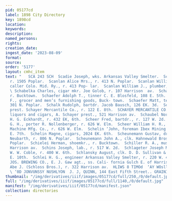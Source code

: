 ```yaml
---
pid: 05177cd
label: 1898 City Directory
key: 1898cd
location: 
keywords: 
description: 
named_persons: 
rights: 
creation_date: 
ingest_date: '2023-08-09'
format: 
source: 
order: '5177'
layout: cmhc_item
text: "   SCA 243 SCH  Scadie Joseph, wks. Arkansas Valley Smelter.  Scaff Nagib,
  r. 1505 Poplar.  Scanlan Alice Mrs., r. 413 N. Poplar.  Scanlan William C., day
  caller Colo. Mid. Ry., r. 413 Pop- lar.  Scanlan William J., plumber, r. 413 Poplar.
  \ Schabelka Charles, cigar mkr. Joe Golob, r. 107 Harrison  av.  Schaber John, lab.,
  r. Bucktown.  Schaefer Adolph T., tinner C. E. Blosfeld, 108 E. 5th.  Schaefer Carl
  F., grocer and men’s furnishing goods, Buck- town.  Schaefer Matt, teamster, r.
  301 N. Poplar.  Schalk Rudolph, bartdr. Jacob Bausch, 126 EK. 3d.  Schayer Adolph,
  prest. Schayer Mercantile Co., r. 122 E. 8th.  SCHAYER MERCANTILE CO. THE, wholesale
  liquors and cigars, A. Schayer prest., 521 Harrison av.  Schaubel Norman E., clk.
  H. G. Eckhardt, r. 432 EK, 6th.  Scheer Fred, bartdr., r. 127 W. 2d.  Scheer Ulysses
  G. H., porter R. Nollenberger, r. 626 W. Elm.  Scheer William H. R., machinist Engelbach
  Machine Mfg. Co., r. 626 W. Elm.  Schelin ‘John, foreman Ibex Mining Co., r. 518
  E. 7th.  Schelin Magne, cigars, 2024 EK. 6th.  Scheunemann Gustav, driver O. R.
  Neubarth, r. 806 N. Poplar.  Scheunemann John A., clk. Hahnewald Bros., r. 806 N.
  Poplar.  Schielei Herman, shoemkr., r. Bucktown.  Schiller R. A., musician, r. 608
  Harrison av.  Schins Joseph, lab., r. 517 W. 2d.  Schlageter Joseph M., carpenter
  W. W. Coble, r. 400 W. 6th.  Schlansky August, clk. D. D. Sullivan & Co., r. 135
  E. 10th.  Schlei H. G., engineer Arkansas Valley Smelter, r. 220 W. 4th.  SCHLITZ
  JOS. BREWING CO., E. J. Gaw agt., ss. Cali- fornia Gulch E. of Harrison av.  Schloss
  Abe J. (Schloss Bros.), r. 322 Harrison av.  HLIWS 8 TIMOd  ‘AY WOsllIeA FIG ‘SLNAOV
  \ ‘0D JONVUNSSY NUSHLYON  J. J, QUINN, 144 East Fifth Street.. GRAINING    "
thumbnail: "/img/derivatives/iiif/images/05177cd/full/250,/0/default.jpg"
full: "/img/derivatives/iiif/images/05177cd/full/1140,/0/default.jpg"
manifest: "/img/derivatives/iiif/05177cd/manifest.json"
collection: directories
---
```

